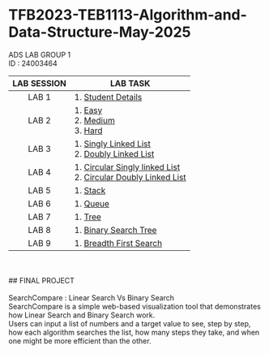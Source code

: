 # TFB2023-TEB1113-Algorithm-and-Data-Structure-May-2025

ADS LAB GROUP 1
<br>
ID : 24003464
<br>

| LAB SESSION | LAB TASK |
| :---: | --- |
| LAB 1 | 1. [Student Details](https://github.com/komputaro/TFB2023-TEB1113-Algorithm-and-Data-Structure-May-2025/blob/7683fe2027f71a542fe81ef9a4e4ad9f31969047/LAB%201/Student%20Details.cpp) |
| LAB 2 | 1. [Easy](https://github.com/komputaro/TFB2023-TEB1113-Algorithm-and-Data-Structure-May-2025/blob/main/LAB%202/Easy.cpp) <br> 2. [Medium](https://github.com/komputaro/TFB2023-TEB1113-Algorithm-and-Data-Structure-May-2025/blob/main/LAB%202/medium.cpp) <br> 3. [Hard](https://github.com/komputaro/TFB2023-TEB1113-Algorithm-and-Data-Structure-May-2025/blob/main/LAB%202/Hard.cpp) |
| LAB 3 | 1. [Singly Linked List](https://github.com/komputaro/TFB2023-TEB1113-Algorithm-and-Data-Structure-May-2025/blob/main/LAB%203/Singly%20Linked%20List.cpp) <br> 2. [Doubly Linked List](https://github.com/komputaro/TFB2023-TEB1113-Algorithm-and-Data-Structure-May-2025/blob/main/LAB%203/Doubly%20Linked%20List.cpp) |
| LAB 4 | 1. [Circular Singly linked List](https://github.com/komputaro/TFB2023-TEB1113-Algorithm-and-Data-Structure-May-2025/blob/main/LAB%204/Circular%20Singly%20Linked%20List.cpp) <br> 2. [Circular Doubly Linked List](https://github.com/komputaro/TFB2023-TEB1113-Algorithm-and-Data-Structure-May-2025/blob/main/LAB%204/Doubly%20Circular%20Linked%20List.cpp) |
| LAB 5 | 1. [Stack](https://github.com/komputaro/TFB2023-TEB1113-Algorithm-and-Data-Structure-May-2025/blob/main/LAB%205/Stack.cpp) |
| LAB 6 | 1. [Queue](https://github.com/komputaro/TFB2023-TEB1113-Algorithm-and-Data-Structure-May-2025/blob/main/LAB%206/Queue.cpp) |
| LAB 7 | 1. [Tree](https://github.com/komputaro/TFB2023-TEB1113-Algorithm-and-Data-Structure-May-2025/blob/86ff1d0762db1242b3a08f8ebfe89e5a46770de9/LAB%207/Tree.cpp) |
| LAB 8 | 1. [Binary Search Tree](https://github.com/komputaro/TFB2023-TEB1113-Algorithm-and-Data-Structure-May-2025/tree/7abe05630149bd96c609ce1e600ca9a304230ebe/LAB%208) |
| LAB 9 | 1. [Breadth First Search](https://github.com/komputaro/TFB2023-TEB1113-Algorithm-and-Data-Structure-May-2025/tree/7abe05630149bd96c609ce1e600ca9a304230ebe/LAB%209) |
<br>
<br>
## FINAL PROJECT
<br><br>
SearchCompare : Linear Search Vs Binary Search
<br>
SearchCompare is a simple web-based visualization tool that demonstrates how Linear Search and Binary Search work. <br>
Users can input a list of numbers and a target value to see, step by step, how each algorithm searches the list, how many steps they take, and when one might be more efficient than the other.
